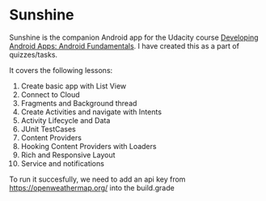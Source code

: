 Sunshine
========

Sunshine is the companion Android app for the Udacity course [Developing Android Apps: Android Fundamentals](https://classroom.udacity.com/courses/ud851).
I have created this as a part of quizzes/tasks.

It covers the following lessons:

1. Create basic app with List View
2. Connect to Cloud
3. Fragments and Background thread
4. Create Activities and navigate with Intents
5. Activity Lifecycle and Data
6. JUnit TestCases
7. Content Providers
8. Hooking Content Providers with Loaders
9. Rich and Responsive Layout
10. Service and notifications

To run it succesfully, we need to add an api key from https://openweathermap.org/ into the build.grade


